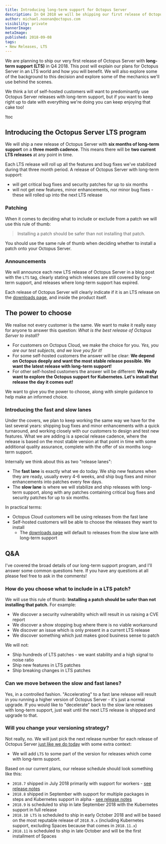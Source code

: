 ```yaml
---
title: Introducing long-term support for Octopus Server
description: In Q4 2018 we will be shipping our first release of Octopus Server with long-term support.
author: michael.noonan@octopus.com
visibility: private
bannerImage: 
metaImage: 
published: 2018-09-08
tags:
- New Releases, LTS
---
```


We are planning to ship our very first release of Octopus Server with **long-term support (LTS)** in Q4 2018. This post will explain our plans for Octopus Server in an LTS world and how you will benefit. We will also explore some of the background to this decision and explore some of the mechanics we'll use behind the scenes.

We think a lot of self-hosted customers will want to predominantly use Octopus Server releases with long-term support, but if you want to keep right up to date with everything we're doing you can keep enjoying that cake too!

!toc

## Introducing the Octopus Server LTS program

We will ship a new release of Octopus Server with **six months of long-term support** on a **three month cadence**. This means there will be **two current LTS releases** at any point in time.

Each LTS release will roll up all the features and bug fixes we've stabilized during that three month period. A release of Octopus Server with long-term support:

- will get critical bug fixes and security patches for up to six months
- will not get new features, minor enhancements, nor minor bug fixes - these will rolled up into the next LTS release

### Patching

When it comes to deciding what to include or exclude from a patch we will use this rule of thumb:

> Installing a patch should be safer than not installing that patch.

You should use the same rule of thumb when deciding whether to install a patch onto your Octopus Server.

### Announcements

We will announce each new LTS release of Octopus Server in a blog post with the `LTS` tag, clearly stating which releases are still covered by long-term support, and releases where long-term support has expired.

Each release of Octopus Server will clearly indicate if it is an LTS release on the [downloads page](https://octopus.com/downloads), and inside the product itself.

## The power to choose

We realise not every customer is the same. We want to make it really easy for anyone to answer this question: _What is the best release of Octopus Server to install?_

- For customers on Octopus Cloud, we make the choice for you. _Yes, you are our test subjects, and we love you for it!_
- For some self-hosted customers the answer will be clear: **We depend on Octopus deeply and want the most stable release possible. We want the latest release with long-term support!**
- For other self-hosted customers the answer will be different: **We really want to explore the Octopus support for Kubernetes. Let's install that release the day it comes out!**

We want to give you the power to choose, along with simple guidance to help make an informed choice.

### Introducing the fast and slow lanes

Under the covers, we plan to keep working the same way we have for the last several years: shipping bug fixes and minor enhancements with a quick turnaround, and working closely with our customers to design and test new features. What we are adding is a special release cadence, where the release is based on the most stable version at that point in time with some additional quality assurance, complete with the offer of six months long-term support.

Internally we think about this as two "release lanes":

- The **fast lane** is exactly what we do today. We ship new features when they are ready, usually every 4-6 weeks, and ship bug fixes and minor enhancements into patches every few days.
- The **slow lane** is where we will stabilize and ship releases with long-term support, along with any patches containing critical bug fixes and security patches for up to six months.

In practical terms:

- Octopus Cloud customers will be using releases from the fast lane
- Self-hosted customers will be able to choose the releases they want to install
  - The [downloads page](https://octopus.com/downloads) will default to releases from the slow lane with long-term support

## Q&A

I've covered the broad details of our long-term support program, and I'll answer some common questions here. If you have any questions at all please feel free to ask in the comments!

### How do you choose what to include in a LTS patch?

We will use this rule of thumb: **Installing a patch should be safer than not installing that patch.** For example:

- We discover a security vulnerability which will result in us raising a CVE report
- We discover a show stopping bug where there is no viable workaround
- We discover an issue which is only present in a current LTS release
- We discover something which just makes good business sense to patch

We will not:

- Ship hundreds of LTS patches - we want stability and a high signal to noise ratio
- Ship new features in LTS patches
- Ship breaking changes in LTS patches

### Can we move between the slow and fast lanes?

Yes, in a controlled fashion. "Accelerating" to a fast lane release will result in you running a higher version of Octopus Server - it's just a normal upgrade. If you would like to "decelerate" back to the slow lane releases with long-term support, just wait until the next LTS release is shipped and upgrade to that.

### Will you change your versioning strategy?

Not really, no. We will just pick the next release number for each release of Octopus Server [just like we do today](/blog/2018-01/version-change-2018.md) with some extra context:

- We will add `LTS` to some part of the version for releases which come with long-term support.

Based on our current plans, our release schedule should look something like this:

- `2018.7` shipped in July 2018 primarily with support for workers - [see release notes](/blog/2018-07/octopus-release-2018.7.md)
- `2018.8` shipped in September with support for multiple packages in steps and Kubernetes support in alpha - [see release notes](/blog/2018-09/octopus-release-2018.8/index.md)
- `2018.9` is scheduled to ship in late September 2018 with the Kubernetes support in full release
- `2018.10 LTS` is scheduled to ship in early October 2018 and will be based on the most reputable release of `2018.9.x` (including Kubernetes support, excluding Spaces because that comes in `2018.11.x`)
- `2018.11` is scheduled to ship in late October and will be the first installment of Spaces